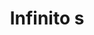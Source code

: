 ---
title: Infinito s
date: 
draft: false

# descripcion
description : Aros pasantes en plata 925. Precio por par.

materials: Plata 925

color: 

dimensions: Largo total 7mm

code: 01-20-0910

type: "Aros"

categories: []

price: $2.490,00

price_eftvo: $2.120,00

# Images
# first image will be shown in the product page
images:
  # - image: "images/path_to_image"
  # La ubicacion de las imagenes es imagenes/Aros/Aros.Solo Plata/01-20-0910-infinito-s
  - image: "./images/aros/solo_plata/01-20-0910-infinito-s_a.jpg"
  - image: "./images/aros/solo_plata/01-20-0910-infinito-s_b.jpg"
---